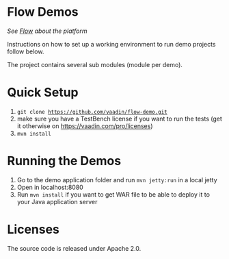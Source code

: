 Flow Demos
======
*See [Flow](https://github.com/vaadin/flow) about the platform*

Instructions on how to set up a working environment to run demo projects follow below.

The project contains several sub modules (module per demo).

Quick Setup
======
1. <code>git clone https://github.com/vaadin/flow-demo.git</code>
1. make sure you have a TestBench license if you want to run the tests (get it otherwise on https://vaadin.com/pro/licenses)
1. <code>mvn install</code>

Running the Demos
==
1. Go to the demo application folder and run <code>mvn jetty:run</code> in a local jetty
1. Open in localhost:8080
1. Run <code>mvn install</code> if you want to get WAR file to be able to deploy it to your Java application server

Licenses
==
The source code is released under Apache 2.0.
